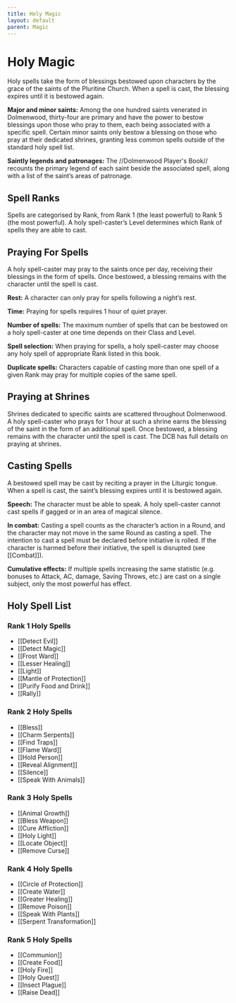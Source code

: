 ```yaml
---
title: Holy Magic
layout: default
parent: Magic
---
```

# Holy Magic

Holy spells take the form of blessings bestowed upon characters by the grace of the saints of the Pluritine Church. When a spell is cast, the blessing expires until it is bestowed again.

**Major and minor saints:** Among the one hundred saints venerated in Dolmenwood, thirty-four are primary and have the power to bestow blessings upon those who pray to them, each being associated with a specific spell. Certain minor saints only bestow a blessing on those who pray at their dedicated shrines, granting less common spells outside of the standard holy spell list.

**Saintly legends and patronages:** The //Dolmenwood Player's Book// recounts the primary legend of each saint beside the associated spell, along with a list of the saint’s areas of patronage.

## Spell Ranks

Spells are categorised by Rank, from Rank 1 (the least powerful) to Rank 5 (the most powerful). A holy spell-caster’s Level determines which Rank of spells they are able to cast.

## Praying For Spells

A holy spell-caster may pray to the saints once per day, receiving their blessings in the form of spells. Once bestowed, a blessing remains with the character until the spell is cast.

**Rest:** A character can only pray for spells following a night’s rest.

**Time:** Praying for spells requires 1 hour of quiet prayer.

**Number of spells:** The maximum number of spells that can be bestowed on a holy spell-caster at one time depends on their Class and Level.

**Spell selection:** When praying for spells, a holy spell-caster may choose any holy spell of appropriate Rank listed in this book.

**Duplicate spells:** Characters capable of casting more than one spell of a given Rank may pray for multiple copies of the same spell.

## Praying at Shrines

Shrines dedicated to specific saints are scattered throughout Dolmenwood. A holy spell-caster who prays for 1 hour at such a shrine earns the blessing of the saint in the form of an additional spell. Once bestowed, a blessing remains with the character until the spell is cast. The DCB has full details on praying at shrines.

## Casting Spells

A bestowed spell may be cast by reciting a prayer in the Liturgic tongue. When a spell is cast, the saint’s blessing expires until it is bestowed again.

**Speech:** The character must be able to speak. A holy spell-caster cannot cast spells if gagged or in an area of magical silence.

**In combat:** Casting a spell counts as the character’s action in a Round, and the character may not move in the same Round as casting a spell. The intention to cast a spell must be declared before initiative is rolled. If the character is harmed before their initiative, the spell is disrupted (see [[Combat]]).

**Cumulative effects:** If multiple spells increasing the same statistic (e.g. bonuses to Attack, AC, damage, Saving Throws, etc.) are cast on a single subject, only the most powerful has effect.

## Holy Spell List

### Rank 1 Holy Spells

* [[Detect Evil]]
* [[Detect Magic]]
* [[Frost Ward]]
* [[Lesser Healing]]
* [[Light]]
* [[Mantle of Protection]]
* [[Purify Food and Drink]]
* [[Rally]]

### Rank 2 Holy Spells

* [[Bless]]
* [[Charm Serpents]]
* [[Find Traps]]
* [[Flame Ward]]
* [[Hold Person]]
* [[Reveal Alignment]]
* [[Silence]]
* [[Speak With Animals]]

### Rank 3 Holy Spells

* [[Animal Growth]]
* [[Bless Weapon]]
* [[Cure Affliction]]
* [[Holy Light]]
* [[Locate Object]]
* [[Remove Curse]]

### Rank 4 Holy Spells

* [[Circle of Protection]]
* [[Create Water]]
* [[Greater Healing]]
* [[Remove Poison]]
* [[Speak With Plants]]
* [[Serpent Transformation]]

### Rank 5 Holy Spells

* [[Communion]]
* [[Create Food]]
* [[Holy Fire]]
* [[Holy Quest]]
* [[Insect Plague]]
* [[Raise Dead]]